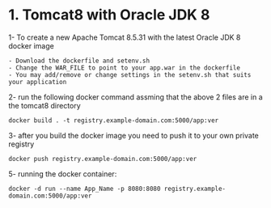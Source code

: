 

# 1. Tomcat8 with Oracle JDK 8 #

1- To create a new Apache Tomcat 8.5.31 with the latest Oracle JDK 8 docker image
	
	- Download the dockerfile and setenv.sh
	- Change the WAR_FILE to point to your app.war in the dockerfile
	- You may add/remove or change settings in the setenv.sh that suits your application

2- run the following docker command assming that the above 2 files are in a the tomcat8 directory

	docker build . -t registry.example-domain.com:5000/app:ver

3- after you build the docker image you need to push it to your own private registry

	docker push registry.example-domain.com:5000/app:ver


5- running the docker container:

	docker -d run --name App_Name -p 8080:8080 registry.example-domain.com:5000/app:ver
	
	

	
